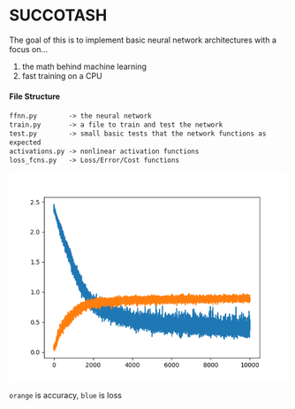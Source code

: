 # SUCCOTASH

The goal of this is to implement basic neural network architectures with a focus on...
  1. the math behind machine learning
  2. fast training on a CPU

#### File Structure
```
ffnn.py        -> the neural network
train.py       -> a file to train and test the network
test.py        -> small basic tests that the network functions as expected
activations.py -> nonlinear activation functions
loss_fcns.py   -> Loss/Error/Cost functions
```

![mnist training](mnist_training.png)

`orange` is accuracy, `blue` is loss
